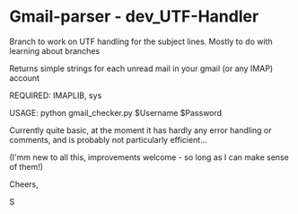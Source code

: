 Gmail-parser - dev_UTF-Handler
============

Branch to work on UTF handling for the subject lines.
Mostly to do with learning about branches


Returns simple strings for each unread mail in your gmail (or any IMAP) account

REQUIRED: IMAPLIB, sys

USAGE: python gmail_checker.py $Username $Password

Currently quite  basic, at the moment it has hardly any error handling or comments, and is probably not particularly efficient...

(I'mm new to all this, improvements welcome - so long as I can make sense of them!)

Cheers,

S
